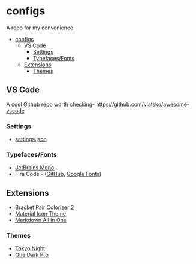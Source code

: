 # configs
A repo for my convenience.

- [configs](#configs)
  - [VS Code](#vs-code)
    - [Settings](#settings)
    - [Typefaces/Fonts](#typefacesfonts)
  - [Extensions](#extensions)
    - [Themes](#themes)

## VS Code

A cool Github repo worth checking-
<https://github.com/viatsko/awesome-vscode>

### Settings
- [settings.json](https://github.com/ATOMICMAN007/configs/blob/main/.vscode/settings.json)

### Typefaces/Fonts
- [JetBrains Mono](https://www.jetbrains.com/lp/mono/)
- Fira Code - ([GitHub](https://github.com/tonsky/FiraCode), [Google Fonts](https://fonts.google.com/specimen/Fira+Code))

## Extensions
- [Bracket Pair Colorizer 2](https://marketplace.visualstudio.com/items?itemName=CoenraadS.bracket-pair-colorizer-2)
- [Material Icon Theme](https://marketplace.visualstudio.com/items?itemName=PKief.material-icon-theme)
- [Markdown All in  One](https://marketplace.visualstudio.com/items?itemName=yzhang.markdown-all-in-one)

### Themes
- [Tokyo Night](https://marketplace.visualstudio.com/items?itemName=enkia.tokyo-night)
- [One Dark Pro](https://marketplace.visualstudio.com/items?itemName=zhuangtongfa.Material-theme)
